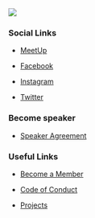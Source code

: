 <!--### Chapter Information
* Chapter Region -->


<img src="assets/images/OWASP1.png"/>

### Social Links

* [MeetUp](https://www.meetup.com/OWASP-Noida-Chapter/)

* [Facebook](https://www.facebook.com/owaspnoida/)

* [Instagram](https://www.instagram.com/owaspnoida/)

* [Twitter](https://twitter.com/Noidaowasp)


### Become speaker

* [Speaker Agreement](https://owasp.org/www-policy/legal/speaker-agreement)


### Useful Links
* [Become a Member](https://owasp.org/membership/)

* [Code of Conduct](https://owasp.org/www-policy/operational/code-of-conduct)

* [Projects](https://owasp.org/projects/)

